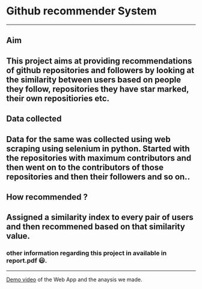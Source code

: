 # Github recommender System
---
## Aim
This project aims at providing recommendations of github repositories and followers by looking at the similarity between users based on people they follow, repositories they have star marked, their own repositiories etc.
---
## Data collected
Data for the same was collected using web scraping using selenium in python. Started with the repositories with maximum contributors and then went on to the contributors of those repositories and then their followers and so on..
---
## How recommended ?
Assigned a similarity index to every pair of users and then recommened based on that similarity value.
---
### other information regarding this project in available in report.pdf 😃.
---
[Demo video](https://youtu.be/lhE4JqHAuiE)  of the Web App and the anaysis we made.
